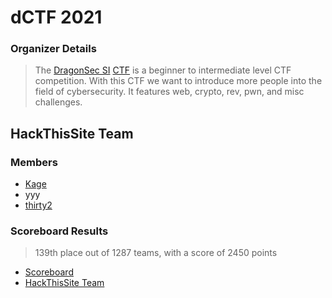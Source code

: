 # dCTF 2021

### Organizer Details

> The [DragonSec SI](https://dragonsec.si/si) [CTF](https://dctf.dragonsec.si) is a beginner to intermediate level CTF competition. With this CTF we want to introduce more people into the field of cybersecurity. It features web, crypto, rev, pwn, and misc challenges.

## HackThisSite Team

### Members

* [Kage](https://ctftime.org/user/71486)
* yyy
* [thirty2](https://ctftime.org/user/101731)

### Scoreboard Results

> 139th place out of 1287 teams, with a score of 2450 points

* [Scoreboard](https://dctf.dragonsec.si/scoreboard)
* [HackThisSite Team](https://dctf.dragonsec.si/teams/203)
